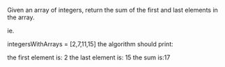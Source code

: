 Given an array of integers, return the sum of the first and last elements in the array.

ie.

integersWithArrays = [2,7,11,15]
the algorithm should print:

the first element is: 2
the last element is: 15
the sum is:17